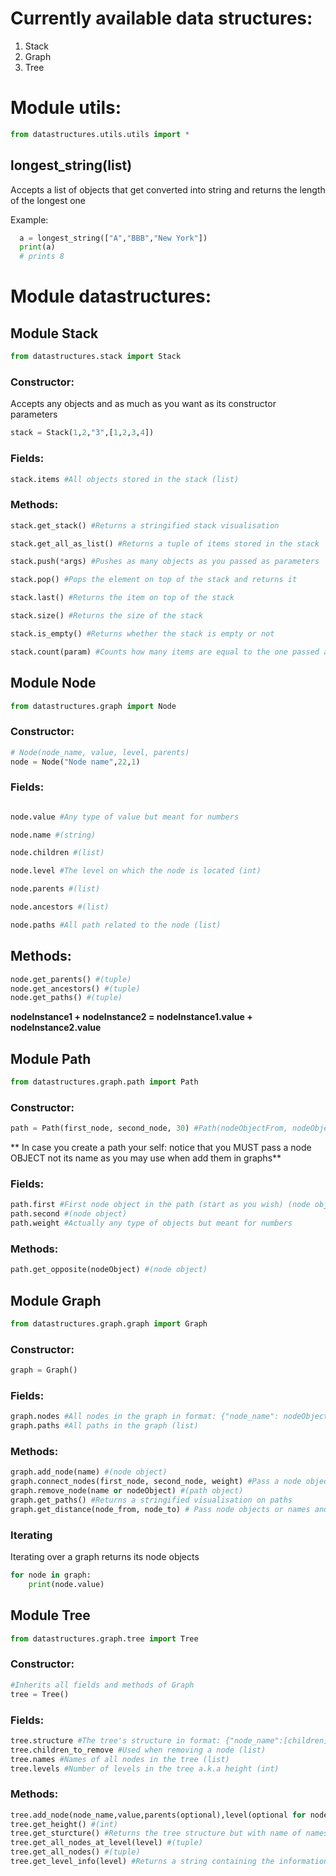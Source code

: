 Currently available data structures:
===================================
  1. Stack
  2. Graph
  3. Tree

Module utils:
=============
``` python
from datastructures.utils.utils import *
```

longest_string(list)
--------------------
Accepts a list of objects that get converted into string and returns the length of the longest one

Example:

``` python
  a = longest_string(["A","BBB","New York"])
  print(a)
  # prints 8
```

Module datastructures:
=====================
Module Stack
------------
``` python
from datastructures.stack import Stack
```

### Constructor:
Accepts any objects and as much as you want as its constructor parameters

``` python
stack = Stack(1,2,"3",[1,2,3,4])
```

### Fields:
 ``` python
 stack.items #All objects stored in the stack (list)
 ```

### Methods:

``` python
stack.get_stack() #Returns a stringified stack visualisation

stack.get_all_as_list() #Returns a tuple of items stored in the stack

stack.push(*args) #Pushes as many objects as you passed as parameters

stack.pop() #Pops the element on top of the stack and returns it

stack.last() #Returns the item on top of the stack

stack.size() #Returns the size of the stack

stack.is_empty() #Returns whether the stack is empty or not

stack.count(param) #Counts how many items are equal to the one passed as the parameter
```

Module Node
-----------
``` python
from datastructures.graph import Node
```

### Constructor:
``` python
# Node(node_name, value, level, parents)
node = Node("Node name",22,1)
```
### Fields:
``` python

node.value #Any type of value but meant for numbers

node.name #(string)

node.children #(list)

node.level #The level on which the node is located (int)

node.parents #(list)

node.ancestors #(list)

node.paths #All path related to the node (list)
```
## Methods:
``` python
node.get_parents() #(tuple)
node.get_ancestors() #(tuple)
node.get_paths() #(tuple)
```
**nodeInstance1 + nodeInstance2 = nodeInstance1.value + nodeInstance2.value**

Module Path
-----------
``` python
from datastructures.graph.path import Path
```
### Constructor:
``` python
path = Path(first_node, second_node, 30) #Path(nodeObjectFrom, nodeObjectTo, weight)
```
** In case you create a path your self: notice that you MUST pass a node OBJECT not its name as you may use when add them in graphs**
### Fields:
``` python
path.first #First node object in the path (start as you wish) (node object)
path.second #(node object)
path.weight #Actually any type of objects but meant for numbers
```
### Methods:
``` python
path.get_opposite(nodeObject) #(node object)
```
Module Graph
------------
``` python
from datastructures.graph.graph import Graph
```
### Constructor:
``` python
graph = Graph()
```
### Fields:
``` python
graph.nodes #All nodes in the graph in format: {"node_name": nodeObject} (dict)
graph.paths #All paths in the graph (list)
```
### Methods:
``` python
graph.add_node(name) #(node object)
graph.connect_nodes(first_node, second_node, weight) #Pass a node object or a node's name and path weight to connect them (path object)
graph.remove_node(name or nodeObject) #(path object)
graph.get_paths() #Returns a stringified visualisation on paths
graph.get_distance(node_from, node_to) # Pass node objects or names and get the shortest distance between them (uses Dijkstra's algorithm so it will only work for paths with positive values) (number)
```
### Iterating

Iterating over a graph returns its node objects

``` python
for node in graph:
    print(node.value)
```

Module Tree
-----------
``` python
from datastructures.graph.tree import Tree
```
### Constructor:
``` python
#Inherits all fields and methods of Graph
tree = Tree()
```
### Fields:
``` python
tree.structure #The tree's structure in format: {"node_name":[children]} (dict)
tree.children_to_remove #Used when removing a node (list)
tree.names #Names of all nodes in the tree (list)
tree.levels #Number of levels in the tree a.k.a height (int)
```
### Methods:
``` python
tree.add_node(node_name,value,parents(optional),level(optional for nodes on the first level)) #(node object)
tree.get_height() #(int)
tree.get_sturcture() #Returns the tree structure but with name of names instead of their objects (dict)
tree.get_all_nodes_at_level(level) #(tuple)
tree.get_all_nodes() #(tuple)
tree.get_level_info(level) #Returns a string containing the information about a level: the level and nodes at the level (string)
```
